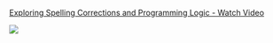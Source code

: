 <div>
    <a href="https://www.loom.com/share/3e86ac04a39d4c509d1b9e7efeb8622b">
      <p>Exploring Spelling Corrections and Programming Logic - Watch Video</p>
    </a>
    <a href="https://www.loom.com/share/3e86ac04a39d4c509d1b9e7efeb8622b">
      <img style="max-width:300px;" src="https://cdn.loom.com/sessions/thumbnails/3e86ac04a39d4c509d1b9e7efeb8622b-with-play.gif">
    </a>
  </div>
